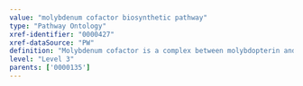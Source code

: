 ```yaml
---
value: "molybdenum cofactor biosynthetic pathway"
type: "Pathway Ontology"
xref-identifier: "0000427"
xref-dataSource: "PW"
definition: "Molybdenum cofactor is a complex between molybdopterin and an oxide of molybdenum and is required for the activity of several enzymes."
level: "Level 3"
parents: ['0000135']
---
```

